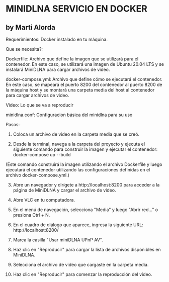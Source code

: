# MINIDLNA SERVICIO EN DOCKER 
## by Marti Alorda
Requerimientos:
Docker instalado en tu máquina.
 
Que se necesita?:

Dockerfile: Archivo que define la imagen que se utilizará para el contenedor. En este caso, se utilizará una imagen de Ubuntu 20.04 LTS y se instalará MiniDLNA para cargar archivos de video.

docker-compose.yml: Archivo que define cómo se ejecutará el contenedor. En este caso, se mapeará el puerto 8200 del contenedor al puerto 8200 de la máquina host y se montará una carpeta media del host al contenedor para cargar archivos de video.

Video: Lo que se va a reproducir

minidlna.conf: Configuracion básica del minidlna para su uso

Pasos:
1. Coloca un archivo de video en la carpeta media que se creó.

2. Desde la terminal, navega a la carpeta del proyecto y ejecuta el siguiente comando para construir la imagen y ejecutar el contenedor:
docker-compose up --build

(Este comando construirá la imagen utilizando el archivo Dockerfile y luego ejecutará el contenedor utilizando las configuraciones definidas en el archivo docker-compose.yml.)

3. Abre un navegador y dirígete a http://localhost:8200 para acceder a la página de MiniDLNA y cargar el archivo de video.

4. Abre VLC en tu computadora.

5. En el menú de navegación, selecciona "Media" y luego "Abrir red..." o presiona Ctrl + N.

6. En el cuadro de diálogo que aparece, ingresa la siguiente URL: http://localhost:8200/

7. Marca la casilla "Usar miniDLNA UPnP AV".

8. Haz clic en "Reproducir" para cargar la lista de archivos disponibles en MiniDLNA.

9. Selecciona el archivo de video que cargaste en la carpeta media.

10. Haz clic en "Reproducir" para comenzar la reproducción del video.

